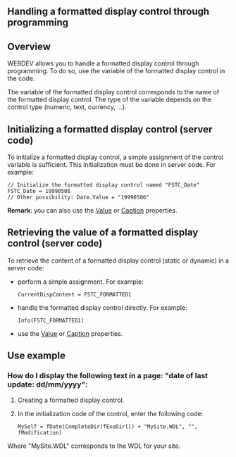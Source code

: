 
## Handling a formatted display control through programming
			



<a name="NOTE1"></a>
<a name="NOTE1_1"></a>


## Overview
<a name="overview_ELTTEXTE000111"></a>
WEBDEV allows you to handle a formatted display control through programming. To do so, use the variable of the formatted display control in the code.

The variable of the formatted display control corresponds to the name of the formatted display control. The type of the variable depends on the control type (numeric, text, currency, ...). 

<a name="NOTE2"></a>
<a name="NOTE2_1"></a>


## Initializing a formatted display control (server code)
<a name="initializing_formatted_display_control_server_code_ELTTEXTE000135"></a>
To initialize a formatted display control, a simple assignment of the control variable is sufficient. This initialization must be done in server code. For example:


```wl
// Initialize the formatted display control named "FSTC_Date"
FSTC_Date = 19990506 
// Other possibility: Date.Value = "19990506"
```


**Remark**: you can also use the [Value](../Proprietes/2510130.md) or [Caption](../Proprietes/2510053.md) properties.

<a name="NOTE3"></a>
<a name="NOTE3_1"></a>


## Retrieving the value of a formatted display control (server code)
<a name="retrieving_the_value_formatted_display_control_server_code_ELTTEXTE000159"></a>
To retrieve the content of a formatted display control (static or dynamic) in a server code:

- perform a simple assignment. For example:
	
	```wl
	CurrentDispContent = FSTC_FORMATTED1
	```


- handle the formatted display control directly. For example:
	
	```wl
	Info(FSTC_FORMATTED1)
	```


- use the [Value](../Proprietes/2510130.md) or [Caption](../Proprietes/2510053.md) properties.




<a name="NOTE4"></a>
<a name="NOTE4_1"></a>


## Use example
<a name="use_example_ELTTEXTE000183"></a>


### How do I display the following text in a page: "date of last update: dd/mm/yyyy": 
<a name="how_display_the_following_text_page_date_last_update_ddmmyyyy_ELTPARAGRAPHE000058"></a>

1. Creating a formatted display control.

2. In the initialization code of the control, enter the following code:
	
	```wl
	MySelf = fDate(CompleteDir(fExeDir()) + "MySite.WDL", "", fModification)
	```
Where "MySite.WDL" corresponds to the WDL for your site.





